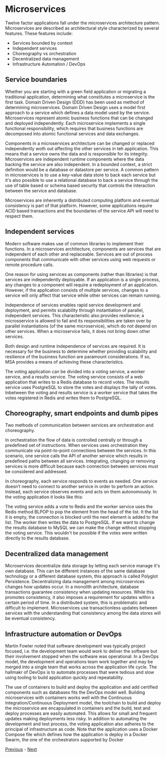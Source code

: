 # Microservices 

Twelve factor applications fall under the microservices architecture pattern. Microservices are described as architectural style characterized by several features. These features include:

* Services bounded by context
* Independent services
* Choreography vs orchestration
* Decentralized data management
* Infrastructure Automation / DevOps

## Service boundaries

Whether you are starting with a green field application or migrating a traditional application, determining what constitutes a microservice is the first task. Domain Driven Design (DDD) has been used as method of determining microservices. Domain Driven Design uses a model first approach to a service which defines a data model used by the service. Microservices represent atomic business functions that can be changed and deployed independently. Each microservice implements a single functional responsibility, which requires that business functions are decomposed into atomic functional services and data exchanges.

Components in a microservices architecture can be changed or replaced independently woth out affecting the other services in teh application. This means that a service owns the data and is responsible for its integrity. Microservices are independent runtime components where the data backing the service are also independent. In a bounded context, a strict definition would be a database or datastore per service. A common pattern in microservices is to use a key-value data store to back each service but it's also possible to use a relational database to back a service through the use of table based or schema based security that controls the interaction between the service and database.

Microservices are inherently a distributed computing platform and eventual consistency is part of that platform. However, some applications require ACID based transactions and the boundaries of the service API will need to respect them.

## Independent services

Modern software makes use of common libraries to implement their functions. In a microservices architecture, components are services that are independent of each other and replaceable. Services are out of process components that communicate with other services using web requests or remote procedure calls.

One reason for using services as components (rather than libraries) is that services are independently deployable. If an application is a single process, any changes to a component will require a redeployment of an application. However, if the application consists of multiple services, changes to a service will only affect that service while other services can remain running.

Independence of services enables rapid service development and deployment, and permits scalability through instantiation of parallel, independent services. This characteristic also provides resilience; a microsservice is allowed to fail and its responsibilities are taken over by parallel instantiations (of the same microservice), which do not depend on other services. When a microservice fails, it does not bring down other services.

Both design and runtime independence of services are required. It is necessary for the business to determine whether providing scalability and resilience of the business function are paramount considerations. If so, MSA provides a means of achieving these characteristics.

The voting application can be divided into a voting service, a worker service, and a results service. The voting service consists of a web application that writes to a Redis database to record votes. The results service uses PostgreSQL to store the votes and displays the tally of votes. Inbetween the voting and results service is a worker service that takes the votes registered in Redis and writes them to PostgreSQL.

## Choreography, smart endpoints and dumb pipes

Two methods of communication between services are orchestration and choreography. 

In orchestration the flow of data is controlled centrally or through a predefined set of instructions. When services uses orchestration they communicate via point-to-point connections between the services. In this scenario, one service calls the API of another service which results in predefined paths between all services. Integrating, changing or removing services is more difficult because each connection between services must be considered and addressed.

In choreography, each service responds to events as needed. One service doesn’t need to connect to another service in order to perform an action. Instead, each service observes events and acts on them autonomously. In the voting application it looks like this:

The voting service adds a vote to Redis and the worker service uses the Redis method BLPOP to pop the element from the head of the list. It the list it is empty, the connection is blocked until the next element is added to the list. The worker then writes the data to PostgreSQL. If we want to change the results database to MySQL we can make the change without stopping the voting service. This wouldn't be possible if the votes were written directly to the results database.

## Decentralized data management

Microservices decentralize data storage by letting each service manage it's own database. This can be different instances of the same database technology or a different database system, this approach is called Polyglot Persistence. Decentralizing data management among microservices changes how updates occur. In a monolith architecture, database transactions guarantee consistency when updating resources. While this promotes consistency, it also imposes a requirement for updates within a certain period of time. In a distributed system, this is problematic and difficult to implement. Microservices use transactionless updates between services with the understanding that consistency among the data stores will be eventual consistency.

## Infrastructure automation or DevOps

Martin Fowler noted that software development was typically project focused, i.e. the development team would work to deliver the software but their involvement stopped when the software was operational. In a DevOps model, the development and operations team work together and may be merged into a single team that works across the application life cycle. The hallmakr of DevOps is to automate processes that were tedious and slow using tooling to build application quickly and repeatability.

The use of containers to build and deploy the application and add certified components such as databases fits the DevOps model well. Building microservices with containers works well with the Continuous Integration/Continuous Deployment model, the toolchain to build and deploy the microservice are encapsulated in containers and the build, test and deploy processes are easily automated. This allows for small and frequent updates making deployments less risky. In addition to automating the development and test process, the voting application also adheres to the principal of infrastructure as code. Note that the application uses a Docker Compose file which defines how the application is deploy in a Docker Swarm, the one of the orchestrators supported by Docker

[Previous](README.md) - [Next](01_codebase.md)